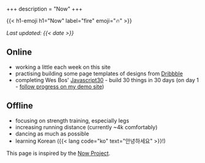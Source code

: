 +++
description = "Now"
+++

{{< h1-emoji h1="Now" label="fire" emoji="🔥" >}}

*Last updated: {{< date >}}*

## Online
* working a little each week on this site
* practising building some page templates of designs from [Dribbble](https://dribbble.com/)
* completing Wes Bos' [Javascript30](https://javascript30.com/) - build 30 things in 30 days (on day 1 - [follow progress on my demo site](https://alicegherbison.github.io/javascript30))

## Offline

* focusing on strength training, especially legs
* increasing running distance (currently ~4k comfortably)
* dancing as much as possible
* learning Korean ({{< lang code="ko" text="안녕하세요" >}}!)

This page is inspired by the [Now Project](https://nownownow.com/about).